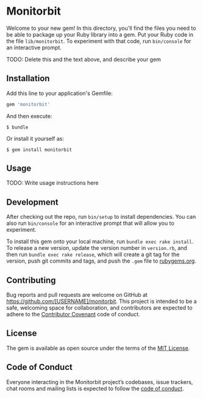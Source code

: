 # Monitorbit

Welcome to your new gem! In this directory, you'll find the files you need to be able to package up your Ruby library into a gem. Put your Ruby code in the file `lib/monitorbit`. To experiment with that code, run `bin/console` for an interactive prompt.

TODO: Delete this and the text above, and describe your gem

## Installation

Add this line to your application's Gemfile:

```ruby
gem 'monitorbit'
```

And then execute:

    $ bundle

Or install it yourself as:

    $ gem install monitorbit

## Usage

TODO: Write usage instructions here

## Development

After checking out the repo, run `bin/setup` to install dependencies. You can also run `bin/console` for an interactive prompt that will allow you to experiment.

To install this gem onto your local machine, run `bundle exec rake install`. To release a new version, update the version number in `version.rb`, and then run `bundle exec rake release`, which will create a git tag for the version, push git commits and tags, and push the `.gem` file to [rubygems.org](https://rubygems.org).

## Contributing

Bug reports and pull requests are welcome on GitHub at https://github.com/[USERNAME]/monitorbit. This project is intended to be a safe, welcoming space for collaboration, and contributors are expected to adhere to the [Contributor Covenant](http://contributor-covenant.org) code of conduct.

## License

The gem is available as open source under the terms of the [MIT License](https://opensource.org/licenses/MIT).

## Code of Conduct

Everyone interacting in the Monitorbit project’s codebases, issue trackers, chat rooms and mailing lists is expected to follow the [code of conduct](https://github.com/[USERNAME]/monitorbit/blob/master/CODE_OF_CONDUCT.md).
